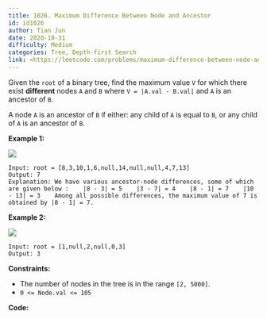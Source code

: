 ```yaml
---
title: 1026. Maximum Difference Between Node and Ancestor
id: id1026
author: Tian Jun
date: 2020-10-31
difficulty: Medium
categories: Tree, Depth-first Search
link: <https://leetcode.com/problems/maximum-difference-between-node-and-ancestor/description/>
---
```


Given the `root` of a binary tree, find the maximum value `V` for which there
exist **different** nodes `A` and `B` where `V = |A.val - B.val|` and `A` is
an ancestor of `B`.

A node `A` is an ancestor of `B` if either: any child of `A` is equal to `B`,
or any child of `A` is an ancestor of `B`.



**Example 1:**

![](https://assets.leetcode.com/uploads/2020/11/09/tmp-tree.jpg)
            
	Input: root = [8,3,10,1,6,null,14,null,null,4,7,13]    
	Output: 7    
	Explanation: We have various ancestor-node differences, some of which are given below :    |8 - 3| = 5    |3 - 7| = 4    |8 - 1| = 7    |10 - 13| = 3    Among all possible differences, the maximum value of 7 is obtained by |8 - 1| = 7.

**Example 2:**

![](https://assets.leetcode.com/uploads/2020/11/09/tmp-tree-1.jpg)
            
	Input: root = [1,null,2,null,0,3]    
	Output: 3    



**Constraints:**

  * The number of nodes in the tree is in the range `[2, 5000]`.
  * `0 <= Node.val <= 105`


**Code:**
